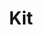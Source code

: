 ---
codehost: https://github.com/kitlang/kit
gitter: https://gitter.im/kitlang/kit
logohandle: kitlang
sort: kit
title: Kit
twitter: https://x.com/kitlanguage
website: https://www.kitlang.org/
---